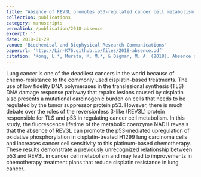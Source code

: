 ```yaml
---
title: "Absence of REV3L promotes p53-regulated cancer cell metabolism in cisplatin-treated lung carcinoma cells"
collection: publications
category: manuscripts
permalink: /publication/2018-absence
excerpt: ''
date: 2018-01-29
venue: 'Biochemical and Biophysical Research Communications'
paperurl: 'http://Lin-K76.github.io/files/2018-absence.pdf'
citation: 'Kong, L.*, Murata, M. M.*, & Digman, M. A. (2018). Absence of REV3L promotes p53-regulated cancer cell metabolism in cisplatin-treated lung carcinoma cells. Biochemical and Biophysical Research Communications, 496(1), 199-204 (BBRC). https://doi.org/10.1016/j.bbrc.2018.01.026'
---
```


Lung cancer is one of the deadliest cancers in the world because of chemo-resistance to the commonly used cisplatin-based treatments. The use of low fidelity DNA polymerases in the translesional synthesis (TLS) DNA damage response pathway that repairs lesions caused by cisplatin also presents a mutational carcinogenic burden on cells that needs to be regulated by the tumor suppressor protein p53. However, there is much debate over the roles of the reversionless 3-like (REV3L) protein responsible for TLS and p53 in regulating cancer cell metabolism. In this study, the fluorescence lifetime of the metabolic coenzyme NADH reveals that the absence of REV3L can promote the p53-mediated upregulation of oxidative phosphorylation in cisplatin-treated H1299 lung carcinoma cells and increases cancer cell sensitivity to this platinum-based chemotherapy. These results demonstrate a previously unrecognized relationship between p53 and REV3L in cancer cell metabolism and may lead to improvements in chemotherapy treatment plans that reduce cisplatin resistance in lung cancer.
